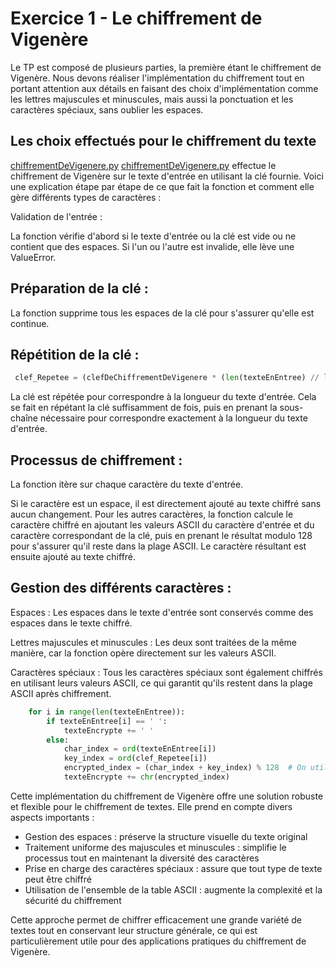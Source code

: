 # Exercice 1 - Le chiffrement de Vigenère

Le TP est composé de plusieurs parties, la première étant le chiffrement de Vigenère. Nous devons réaliser l'implémentation du chiffrement tout en portant attention aux détails en faisant des choix d'implémentation comme les lettres majuscules et minuscules, mais aussi la ponctuation et les caractères spéciaux, sans oublier les espaces.

## Les choix effectués pour le chiffrement du texte

[chiffrementDeVigenere.py](http://chiffrementdevigenere.py/) [chiffrementDeVigenere.py](http://chiffrementdevigenere.py/) effectue le chiffrement de Vigenère sur le texte d'entrée en utilisant la clé fournie. Voici une explication étape par étape de ce que fait la fonction et comment elle gère différents types de caractères :

Validation de l'entrée :

La fonction vérifie d'abord si le texte d'entrée ou la clé est vide ou ne contient que des espaces. Si l'un ou l'autre est invalide, elle lève une ValueError.

## Préparation de la clé :

La fonction supprime tous les espaces de la clé pour s'assurer qu'elle est continue.

## Répétition de la clé :

```python
 clef_Repetee = (clefDeChiffrementDeVigenere * (len(texteEnEntree) // len(clefDeChiffrementDeVigenere))) + clefDeChiffrementDeVigenere[:len(texteEnEntree) % len(clefDeChiffrementDeVigenere)]

```

La clé est répétée pour correspondre à la longueur du texte d'entrée. Cela se fait en répétant la clé suffisamment de fois, puis en prenant la sous-chaîne nécessaire pour correspondre exactement à la longueur du texte d'entrée.

## Processus de chiffrement :

La fonction itère sur chaque caractère du texte d'entrée.

Si le caractère est un espace, il est directement ajouté au texte chiffré sans aucun changement.
Pour les autres caractères, la fonction calcule le caractère chiffré en ajoutant les valeurs ASCII du caractère d'entrée et du caractère correspondant de la clé, puis en prenant le résultat modulo 128 pour s'assurer qu'il reste dans la plage ASCII. Le caractère résultant est ensuite ajouté au texte chiffré.

## Gestion des différents caractères :

Espaces : Les espaces dans le texte d'entrée sont conservés comme des espaces dans le texte chiffré.

Lettres majuscules et minuscules : Les deux sont traitées de la même manière, car la fonction opère directement sur les valeurs ASCII.

Caractères spéciaux : Tous les caractères spéciaux sont également chiffrés en utilisant leurs valeurs ASCII, ce qui garantit qu'ils restent dans la plage ASCII après chiffrement.

```python
    for i in range(len(texteEnEntree)):
        if texteEnEntree[i] == ' ':
            texteEncrypte += ' '
        else:
            char_index = ord(texteEnEntree[i])
            key_index = ord(clef_Repetee[i])
            encrypted_index = (char_index + key_index) % 128  # On utilise 128 pour couvrir tous les caractères ASCII
            texteEncrypte += chr(encrypted_index)
```

Cette implémentation du chiffrement de Vigenère offre une solution robuste et flexible pour le chiffrement de textes. Elle prend en compte divers aspects importants :

- Gestion des espaces : préserve la structure visuelle du texte original
- Traitement uniforme des majuscules et minuscules : simplifie le processus tout en maintenant la diversité des caractères
- Prise en charge des caractères spéciaux : assure que tout type de texte peut être chiffré
- Utilisation de l'ensemble de la table ASCII : augmente la complexité et la sécurité du chiffrement

Cette approche permet de chiffrer efficacement une grande variété de textes tout en conservant leur structure générale, ce qui est particulièrement utile pour des applications pratiques du chiffrement de Vigenère.